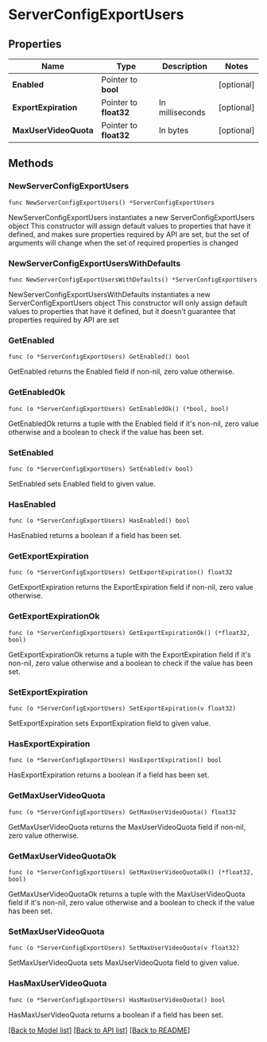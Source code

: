 # ServerConfigExportUsers

## Properties

Name | Type | Description | Notes
------------ | ------------- | ------------- | -------------
**Enabled** | Pointer to **bool** |  | [optional] 
**ExportExpiration** | Pointer to **float32** | In milliseconds | [optional] 
**MaxUserVideoQuota** | Pointer to **float32** | In bytes | [optional] 

## Methods

### NewServerConfigExportUsers

`func NewServerConfigExportUsers() *ServerConfigExportUsers`

NewServerConfigExportUsers instantiates a new ServerConfigExportUsers object
This constructor will assign default values to properties that have it defined,
and makes sure properties required by API are set, but the set of arguments
will change when the set of required properties is changed

### NewServerConfigExportUsersWithDefaults

`func NewServerConfigExportUsersWithDefaults() *ServerConfigExportUsers`

NewServerConfigExportUsersWithDefaults instantiates a new ServerConfigExportUsers object
This constructor will only assign default values to properties that have it defined,
but it doesn't guarantee that properties required by API are set

### GetEnabled

`func (o *ServerConfigExportUsers) GetEnabled() bool`

GetEnabled returns the Enabled field if non-nil, zero value otherwise.

### GetEnabledOk

`func (o *ServerConfigExportUsers) GetEnabledOk() (*bool, bool)`

GetEnabledOk returns a tuple with the Enabled field if it's non-nil, zero value otherwise
and a boolean to check if the value has been set.

### SetEnabled

`func (o *ServerConfigExportUsers) SetEnabled(v bool)`

SetEnabled sets Enabled field to given value.

### HasEnabled

`func (o *ServerConfigExportUsers) HasEnabled() bool`

HasEnabled returns a boolean if a field has been set.

### GetExportExpiration

`func (o *ServerConfigExportUsers) GetExportExpiration() float32`

GetExportExpiration returns the ExportExpiration field if non-nil, zero value otherwise.

### GetExportExpirationOk

`func (o *ServerConfigExportUsers) GetExportExpirationOk() (*float32, bool)`

GetExportExpirationOk returns a tuple with the ExportExpiration field if it's non-nil, zero value otherwise
and a boolean to check if the value has been set.

### SetExportExpiration

`func (o *ServerConfigExportUsers) SetExportExpiration(v float32)`

SetExportExpiration sets ExportExpiration field to given value.

### HasExportExpiration

`func (o *ServerConfigExportUsers) HasExportExpiration() bool`

HasExportExpiration returns a boolean if a field has been set.

### GetMaxUserVideoQuota

`func (o *ServerConfigExportUsers) GetMaxUserVideoQuota() float32`

GetMaxUserVideoQuota returns the MaxUserVideoQuota field if non-nil, zero value otherwise.

### GetMaxUserVideoQuotaOk

`func (o *ServerConfigExportUsers) GetMaxUserVideoQuotaOk() (*float32, bool)`

GetMaxUserVideoQuotaOk returns a tuple with the MaxUserVideoQuota field if it's non-nil, zero value otherwise
and a boolean to check if the value has been set.

### SetMaxUserVideoQuota

`func (o *ServerConfigExportUsers) SetMaxUserVideoQuota(v float32)`

SetMaxUserVideoQuota sets MaxUserVideoQuota field to given value.

### HasMaxUserVideoQuota

`func (o *ServerConfigExportUsers) HasMaxUserVideoQuota() bool`

HasMaxUserVideoQuota returns a boolean if a field has been set.


[[Back to Model list]](../README.md#documentation-for-models) [[Back to API list]](../README.md#documentation-for-api-endpoints) [[Back to README]](../README.md)


